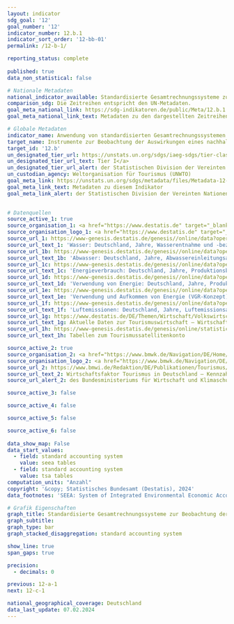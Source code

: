 ```yaml
---
layout: indicator    
sdg_goal: '12'    
goal_number: '12'    
indicator_number: 12.b.1    
indicator_sort_order: '12-bb-01'    
permalink: /12-b-1/    

reporting_status: complete
    
published: true    
data_non_statistical: false    

# Nationale Metadaten    
national_indicator_available: Standardisierte Gesamtrechnungssysteme zur Beobachtung der Nachhaltigkeit im Tourismus    
comparison_sdg: Die Zeitreihen entspricht den UN-Metadaten.    
goal_meta_national_link: https://sdg-indikatoren.de/public/Meta/12.b.1.pdf
goal_meta_national_link_text: Metadaten zu den dargestellten Zeitreihen    

# Globale Metadaten    
indicator_name: Anwendung von standardisierten Gesamtrechnungssystemen zur Beobachtung der wirtschaftlichen und ökologischen Aspekte der Nachhaltigkeit des Tourismus    
target_name: Instrumente zur Beobachtung der Auswirkungen eines nachhaltigen Tourismus, der Arbeitsplätze schafft und die lokale Kultur und lokale Produkte fördert, auf die nachhaltige Entwicklung entwickeln und anwenden    
target_id: '12.b'    
un_designated_tier_url: https://unstats.un.org/sdgs/iaeg-sdgs/tier-classification/'    
un_designated_tier_url_text: Tier I</a>    
un_designated_tier_url_alert: der Statistischen Division der Vereinten Nationen    
un_custodian_agency: Weltorganisation für Tourismus (UNWTO)    
goal_meta_link: https://unstats.un.org/sdgs/metadata/files/Metadata-12-0b-01.pdf    
goal_meta_link_text: Metadaten zu diesem Indikator    
goal_meta_link_alert: der Statistischen Division der Vereinten Nationen    
    

# Datenquellen
source_active_1: true
source_organisation_1: <a href="https://www.destatis.de" target="_blank" title="Klicken Sie hier um zur Website der Organisation Statistisches Bundesamt (Destatis) zu gelangen."> Statistisches Bundesamt (Destatis) </a>
source_organisation_logo_1: <a href="https://www.destatis.de" target="_blank"><img src="https://sdg-indikatoren.de/public/OrgImgDe/destatis.png" alt="Logo destatis" style="height:60px; width:148px"/></a>
source_url_1: https://www-genesis.destatis.de/genesis//online/data?operation=table&code=85111-0002&bypass=true&language=de
source_url_text_1: 'Wasser: Deutschland, Jahre, Wasserentnahme und -bezug, Produktionsbereiche – GENESIS online 85111-002'
source_url_1b: https://www-genesis.destatis.de/genesis//online/data?operation=table&code=85111-0003&bypass=true&language=de
source_url_text_1b: 'Abwasser: Deutschland, Jahre, Abwassereinleitungsarten, Produktionsbereiche – GENESIS online 85111-0003'
source_url_1c: https://www-genesis.destatis.de/genesis//online/data?operation=table&code=85131-0001&bypass=true&language=de
source_url_text_1c: 'Energieverbrauch: Deutschland, Jahre, Produktionsbereiche – GENESIS online 85131-0001'
source_url_1d: https://www-genesis.destatis.de/genesis//online/data?operation=table&code=85131-0002&bypass=true&language=de
source_url_text_1d: 'Verwendung von Energie: Deutschland, Jahre, Produktionsbereiche, Energieträger – GENESIS online 85131-0002'
source_url_1e: https://www-genesis.destatis.de/genesis//online/data?operation=table&code=85131-0003&bypass=true&language=de
source_url_text_1e: 'Verwendung und Aufkommen von Energie (VGR-Konzept): Deutschland, Jahre, Energieträger – GENESIS online 85131-0003'
source_url_1f: https://www-genesis.destatis.de/genesis//online/data?operation=table&code=85111-0001&bypass=true&language=de
source_url_text_1f: 'Luftemissionen: Deutschland, Jahre, Luftemissionsart, Produktionsbereiche – GENESIS online 85111-0001'
source_url_1g: https://www.destatis.de/DE/Themen/Wirtschaft/Volkswirtschaftliche-Gesamtrechnungen-Inlandsprodukt/Publikationen/Downloads-Input-Output-Rechnung/aktuelle-daten-tourismuswirtschaft-kurzfasung.pdf
source_url_text_1g: Aktuelle Daten zur Tourismuswirtschaft – Wirtschaftliche Bedeutung und Nachhaltigkeit (Daten ab 2015)
source_url_1h: https://www-genesis.destatis.de/genesis/online/statistic/81711/de#abreadcrumb
source_url_text_1h: Tabellen zum Tourismussatellitenkonto

source_active_2: true
source_organisation_2: <a href="https://www.bmwk.de/Navigation/DE/Home/home.html" target="_blank" onclick="return confirm_alert('des Bundesministeriums für Wirtschaft und Klimaschutz','De');" title="Klicken Sie hier um zur Website der Organisation Bundesministerium für Wirtschaft und Klimaschutz (BMWK) zu gelangen."> Bundesministerium für Wirtschaft und Klimaschutz (BMWK) </a>
source_organisation_logo_2: <a href="https://www.bmwk.de/Navigation/DE/Home/home.html" target="_blank" onclick="return confirm_alert('des Bundesministeriums für Wirtschaft und Klimaschutz','De');"><img src="https://sdg-indikatoren.de/public/OrgImgDe/bmwk.png" alt="Logo bmwk" style="height:60px; width:148px"/></a>
source_url_2: https://www.bmwi.de/Redaktion/DE/Publikationen/Tourismus/wirtschaftsfaktor-tourismus-deutschland-2012.html
source_url_text_2: Wirtschaftsfaktor Tourismus in Deutschland – Kennzahlen einer umsatzstarken Querschnittsbranche (Daten von 2010)
source_url_alert_2: des Bundesministeriums für Wirtschaft und Klimaschutz

source_active_3: false

source_active_4: false

source_active_5: false

source_active_6: false
    
data_show_map: False    
data_start_values: 
  - field: standard accounting system
    value: seea tables
  - field: standard accounting system
    value: tsa tables    
computation_units: "Anzahl"    
copyright: '&copy; Statistisches Bundesamt (Destatis), 2024'    
data_footnotes: 'SEEA: System of Integrated Environmental Economic Accounting (System der Umweltökonomischen Gesamtrechnungen).<br>• TSA: Tourismus Satellite Account (Tourismussatellitenkonto).'    

# Grafik Eigenschaften    
graph_title: Standardisierte Gesamtrechnungssysteme zur Beobachtung der Nachhaltigkeit im Tourismus
graph_subtitle:     
graph_type: bar
graph_stacked_disaggregation: standard accounting system    

show_line: true
span_gaps: true

precision:
  - decimals: 0    

previous: 12-a-1    
next: 12-c-1    

national_geographical_coverage: Deutschland    
data_last_update: 07.02.2024    
---
```


<span></span>